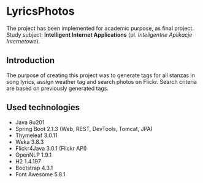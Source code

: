 # LyricsPhotos #
The project has been implemented for academic purpose, as final project.
Study subject: __Intelligent Internet Applications__ (pl. _Inteligentne Aplikacje Internetowe_).

## Introduction ##
The purpose of creating this project was to generate tags for all stanzas in song lyrics, assign weather tag and search photos on Flickr. Search criteria are based on previously generated tags.

## Used technologies ##
* Java 8u201
* Spring Boot 2.1.3 (Web, REST, DevTools, Tomcat, JPA)
* Thymeleaf 3.0.11
* Weka 3.8.3
* Flickr4Java 3.0.1 (Flickr API)
* OpenNLP 1.9.1
* H2 1.4.197
* Bootstrap 4.3.1
* Font Awesome 5.8.1
